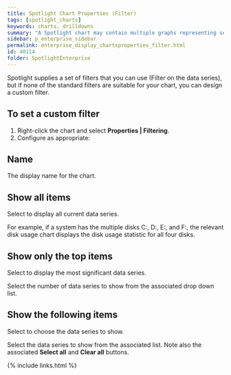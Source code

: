 ```yaml
---
title: Spotlight Chart Properties (Filter)
tags: [spotlight_charts]
keywords: charts, drilldowns
summary: "A Spotlight chart may contain multiple graphs representing separate data series from multiple data sources. You can filter the chart so that it shows only the data series that you want to see."
sidebar: p_enterprise_sidebar
permalink: enterprise_display_chartsproperties_filter.html
id: 40114
folder: SpotlightEnterprise
---
```





Spotlight supplies a set of filters that you can use (Filter on the data series), but if none of the standard filters are suitable for your chart, you can design a custom filter.

## To set a custom filter

1. Right-click the chart and select **Properties \| Filtering**.
2. Configure as appropriate:


## Name

The display name for the chart.


## Show all items

Select to display all current data series.

For example, if a system has the multiple disks C:, D:, E:, and F:, the relevant disk usage chart displays the disk usage statistic for all four disks.


## Show only the top items

Select to display the most significant data series.

Select the number of data series to show from the associated drop down list.


## Show the following items

Select to choose the data series to show.

Select the data series to show from the associated list. Note also the associated **Select all** and **Clear all** buttons.




{% include links.html %}
